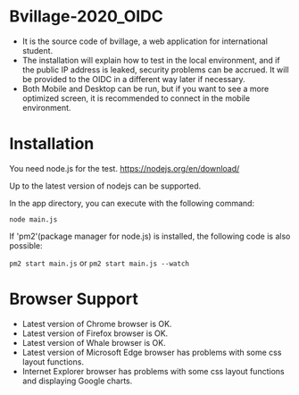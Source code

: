 # Bvillage-2020_OIDC
- It is the source code of bvillage, a web application for international student.
- The installation will explain how to test in the local environment, and if the public IP address is leaked, security problems can be accrued. It will be provided to the OIDC in a different way later if necessary.
- Both Mobile and Desktop can be run, but if you want to see a more optimized screen, it is recommended to connect in the mobile environment.

# Installation
You need node.js for the test. <https://nodejs.org/en/download/>

Up to the latest version of nodejs can be supported.


In the app directory, you can execute with the following command: 


`node main.js`


If 'pm2'(package manager for node.js) is installed, the following code is also possible:

`pm2 start main.js` or `pm2 start main.js --watch`

# Browser Support
- Latest version of Chrome browser is OK.
- Latest version of Firefox browser is OK.
- Latest version of Whale browser is OK.
- Latest version of Microsoft Edge browser has problems with some css layout functions.
- Internet Explorer browser has problems with some css layout functions and displaying Google charts.


